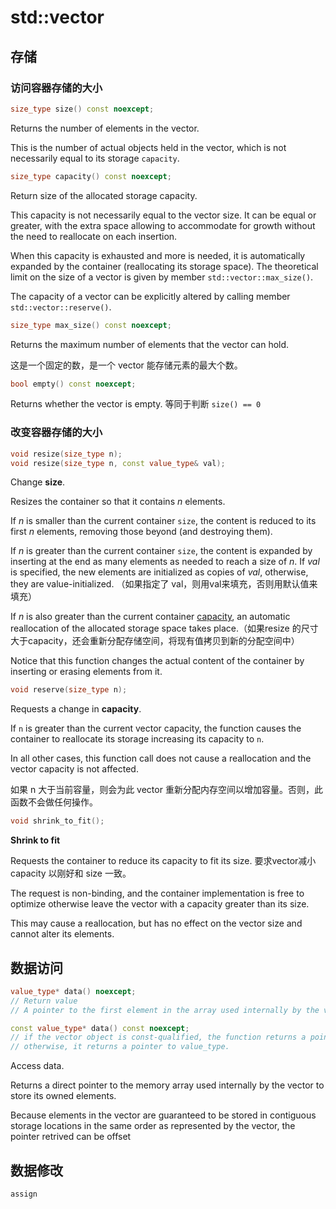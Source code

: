 # std::vector

## 存储

### 访问容器存储的大小

```c++
size_type size() const noexcept;
```

Returns the number of elements in the vector.

This is the number of actual objects held in the vector, which is not necessarily equal to its storage `capacity`.



```c++
size_type capacity() const noexcept;
```

Return size of the allocated storage capacity.

This capacity is not necessarily equal to the vector size. It can be equal or greater, with the extra space allowing to accommodate for growth without the need to reallocate on each insertion.

When this capacity is exhausted and more is needed, it is automatically expanded by the container (reallocating its storage space). The theoretical limit on the size of a vector is given by member `std::vector::max_size()`.

The capacity of a vector can be explicitly altered by calling member `std::vector::reserve()`. 



```c++
size_type max_size() const noexcept;
```

Returns the maximum number of elements that the vector can hold.

这是一个固定的数，是一个 vector 能存储元素的最大个数。



```c++
bool empty() const noexcept;
```

Returns whether the vector is empty. 等同于判断 `size() == 0`



### 改变容器存储的大小

```c++
void resize(size_type n);
void resize(size_type n, const value_type& val);
```

Change **size**.

Resizes the container so that it contains *n* elements.

If *n* is smaller than the current container `size`, the content is reduced to its first *n* elements, removing those beyond (and destroying them).

If *n* is greater than the current container `size`, the content is expanded by inserting at the end as many elements as needed to reach a size of *n*. If *val* is specified, the new elements are initialized as copies of *val*, otherwise, they are value-initialized. （如果指定了 val，则用val来填充，否则用默认值来填充） 

If *n* is also greater than the current container [capacity](http://www.cplusplus.com/vector::capacity), an automatic reallocation of the allocated storage space takes place.（如果resize 的尺寸大于capacity，还会重新分配存储空间，将现有值拷贝到新的分配空间中）

Notice that this function changes the actual content of the container by inserting or erasing elements from it.



```c++
void reserve(size_type n);
```

Requests a change in **capacity**.

If `n` is greater than the current vector capacity, the function causes the container to reallocate its storage increasing its capacity to `n`.

In all other cases, this function call does not cause a reallocation and the vector capacity is not affected.

如果 n 大于当前容量，则会为此 vector 重新分配内存空间以增加容量。否则，此函数不会做任何操作。



```c++
void shrink_to_fit();
```

**Shrink to fit**

Requests the container to reduce its capacity to fit its size.  要求vector减小 capacity 以刚好和 size 一致。 

The request is non-binding, and the container implementation is free to optimize otherwise leave the vector with a capacity greater than its size.

This may cause a reallocation, but has no effect on the vector size and cannot alter its elements.



## 数据访问

```c++
value_type* data() noexcept;
// Return value
// A pointer to the first element in the array used internally by the vector.

const value_type* data() const noexcept;
// if the vector object is const-qualified, the function returns a pointer to const value_type,
// otherwise, it returns a pointer to value_type.
```

Access data.

Returns a direct pointer to the memory array used internally by the vector to store its owned elements.

Because elements in the vector are guaranteed to be stored in contiguous storage locations in the same order as represented by the vector, the pointer retrived can be offset 



## 数据修改

```c++
assign
```



